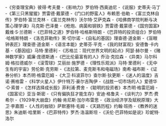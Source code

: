 -《穷查理宝典》彼得·考夫曼
-《影响力》罗伯特·西奥迪尼
-《说服》史蒂夫·马丁
-《第三只黑猩猩》贾雷德·戴蒙德
-《门口的野蛮人》布赖恩·伯勒
-《富兰克林自传》罗伯特·富兰克林
-《富兰克林传》沃尔特·艾萨克森
-《哈佛商学院判断与决策心理学课》马克斯·巴泽曼
-《枪炮、病菌和钢铁》贾雷德·戴蒙德
-《国穷国富》戴维·S·兰德斯
-《巴菲特之道》罗伯特·哈格斯特朗
-《巴菲特的投资组合》罗伯特·哈格斯特朗
-《洛克菲勒传》荣·切尔诺
-《自私的基因》理查德·道金斯
-《盲眼钟表匠》理查德·道金斯
-《语言本能》史蒂芬·平克
-《我的财富观》安德鲁·卡内基
-《基因组》马特·里德利
-《苏格兰：现代世界文明的起点》阿瑟·赫尔曼
-《赌神数学家》威廉·庞德斯通
-《巴比伦最富有的人》乔治·克拉森
-《异类》马尔科姆·格拉德威尔
-《滚雪球》艾丽丝·施罗德
-《理性乐观派》马特·里德利
-《无中生有的宇宙》劳伦斯·克劳斯
-《法拉第、麦克斯韦和电磁场》南希·福布斯
-《证券分析》本杰明·格雷厄姆
-《大卫·科波菲尔》查尔斯·狄更斯
-《迷人的温度》吉诺·赛格雷
-《科学火星人》伊什特万·豪尔吉陶伊
-《战胜一切市场的人》爱德华·O·索普
-《怎样选择成长股》菲利浦·费舍
-《聪明的投资者》本杰明·格雷厄姆
-《国富论》亚当·斯密
-《只有偏执狂才能生存》安迪·格鲁夫
-《谈判力》罗杰·费希尔
-《1929年大崩盘》约翰·肯尼斯·加尔布雷思
-《政治经济学及赋税原理》大卫·李嘉图
-《人性的枷锁》萨默塞特·毛姆
-《天路历程》约翰·班扬
-《教养的迷思》朱迪斯·哈里斯
-《巴菲特传》罗杰·洛温斯坦
-《沃伦·巴菲特如是说》珍妮特·洛尔